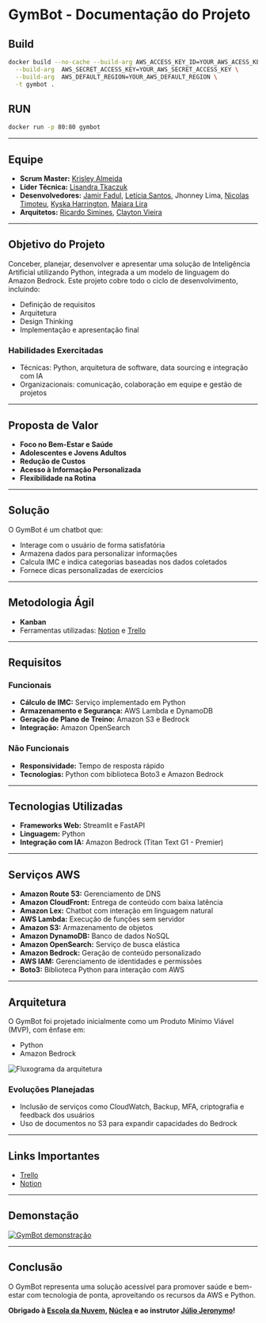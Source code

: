 # GymBot - Documentação do Projeto

## Build
```bash
docker build --no-cache --build-arg AWS_ACCESS_KEY_ID=YOUR_AWS_ACESS_KEY_ID \
  --build-arg  AWS_SECRET_ACCESS_KEY=YOUR_AWS_SECRET_ACCESS_KEY \
  --build-arg  AWS_DEFAULT_REGION=YOUR_AWS_DEFAULT_REGION \
  -t gymbot .
```
## RUN
```bash
docker run -p 80:80 gymbot
```

---

## Equipe
- **Scrum Master:** [Krisley Almeida](https://www.linkedin.com/in/krisley-almeida/)
- **Líder Técnica:** [Lisandra Tkaczuk](https://www.linkedin.com/in/lisandra-tkaczuk-9b4529a7/)
- **Desenvolvedores:** [Jamir Fadul](https://www.linkedin.com/in/jamir-fadul-042376221/), [Letícia Santos](https://www.linkedin.com/in/leticiareginasantos), Jhonney Lima, [Nicolas Timoteu](https://www.linkedin.com/in/nicolas-timoteu/), [Kyska Harrington](https://www.linkedin.com/in/kyskaharrington/), [Maiara Lira](https://www.linkedin.com/in/maiaraslira/)
- **Arquitetos:** [Ricardo Simines](https://www.linkedin.com/in/ricardosiminesscopim/), [Clayton Vieira](https://www.linkedin.com/in/claytonvieiracv/)

---

## Objetivo do Projeto

Conceber, planejar, desenvolver e apresentar uma solução de Inteligência Artificial utilizando Python, integrada a um modelo de linguagem do Amazon Bedrock. Este projeto cobre todo o ciclo de desenvolvimento, incluindo:
- Definição de requisitos
- Arquitetura
- Design Thinking
- Implementação e apresentação final

### Habilidades Exercitadas
- Técnicas: Python, arquitetura de software, data sourcing e integração com IA
- Organizacionais: comunicação, colaboração em equipe e gestão de projetos

---

## Proposta de Valor

- **Foco no Bem-Estar e Saúde**
- **Adolescentes e Jovens Adultos**
- **Redução de Custos**
- **Acesso à Informação Personalizada**
- **Flexibilidade na Rotina**

---

## Solução

O GymBot é um chatbot que:
- Interage com o usuário de forma satisfatória
- Armazena dados para personalizar informações
- Calcula IMC e indica categorias baseadas nos dados coletados
- Fornece dicas personalizadas de exercícios

---

## Metodologia Ágil
- **Kanban**
- Ferramentas utilizadas: [Notion](https://handsomely-thistle-b4f.notion.site/Documenta-o-GymBot-01cce6fd5a784e41a97479930e29f84e?pvs=4) e [Trello](https://trello.com/b/atTd4cQN/projeto-personal-trainer-40)

---

## Requisitos

### Funcionais
- **Cálculo de IMC:** Serviço implementado em Python
- **Armazenamento e Segurança:** AWS Lambda e DynamoDB
- **Geração de Plano de Treino:** Amazon S3 e Bedrock
- **Integração:** Amazon OpenSearch

### Não Funcionais
- **Responsividade:** Tempo de resposta rápido
- **Tecnologias:** Python com biblioteca Boto3 e Amazon Bedrock

---

## Tecnologias Utilizadas

- **Frameworks Web:** Streamlit e FastAPI
- **Linguagem:** Python
- **Integração com IA:** Amazon Bedrock (Titan Text G1 - Premier)

---

## Serviços AWS

- **Amazon Route 53:** Gerenciamento de DNS
- **Amazon CloudFront:** Entrega de conteúdo com baixa latência
- **Amazon Lex:** Chatbot com interação em linguagem natural
- **AWS Lambda:** Execução de funções sem servidor
- **Amazon S3:** Armazenamento de objetos
- **Amazon DynamoDB:** Banco de dados NoSQL
- **Amazon OpenSearch:** Serviço de busca elástica
- **Amazon Bedrock:** Geração de conteúdo personalizado
- **AWS IAM:** Gerenciamento de identidades e permissões
- **Boto3:** Biblioteca Python para interação com AWS

---

## Arquitetura

O GymBot foi projetado inicialmente como um Produto Mínimo Viável (MVP), com ênfase em:
- Python
- Amazon Bedrock

![Fluxograma da arquitetura](https://i.imgur.com/1GbdG6b.jpeg)


### Evoluções Planejadas
- Inclusão de serviços como CloudWatch, Backup, MFA, criptografia e feedback dos usuários
- Uso de documentos no S3 para expandir capacidades do Bedrock

---

## Links Importantes
- [Trello](https://trello.com/b/atTd4cQN/projeto-personal-trainer-40)
- [Notion](https://handsomely-thistle-b4f.notion.site/Documenta-o-GymBot-01cce6fd5a784e41a97479930e29f84e?pvs=4)

---

## Demonstação
[![GymBot demonstração](https://img.youtube.com/vi/gUGX9FsRBa0/0.jpg)](https://www.youtube.com/watch?v=gUGX9FsRBa0)


---


## Conclusão

O GymBot representa uma solução acessível para promover saúde e bem-estar com tecnologia de ponta, aproveitando os recursos da AWS e Python.

**Obrigado à [Escola da Nuvem](https://escoladanuvem.org/), [Núclea](https://www.nuclea.com.br/) e ao instrutor [Júlio Jeronymo](https://www.linkedin.com/in/julio-jeronymo/)!**
